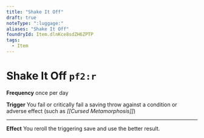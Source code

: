 ```yaml
---
title: "Shake It Off"
draft: true
noteType: ":luggage:"
aliases: "Shake It Off"
foundryId: Item.dlnKce8sdZH6ZPTP
tags:
  - Item
---
```


# Shake It Off `pf2:r`

**Frequency** once per day

**Trigger** You fail or critically fail a saving throw against a condition or adverse effect (such as _[[Cursed Metamorphosis]]_)

* * *

**Effect** You reroll the triggering save and use the better result.
